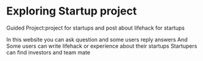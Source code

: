 # Exploring Startup project
Guided Project:project for startups and post about lifehack for startups

In this website you can ask question and some users reply answers 
And Some users can write lifehack or experience about their startups
Startupers can find investors and team mate 
